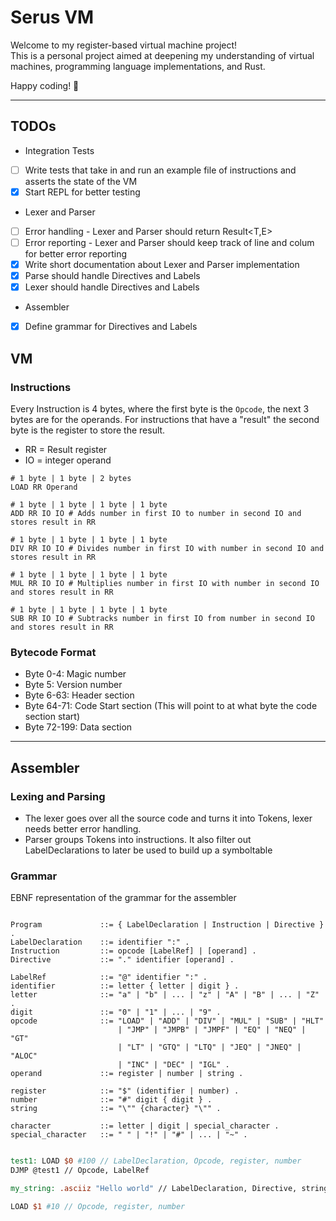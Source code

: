 # Serus VM

Welcome to my register-based virtual machine project!  
This is a personal project aimed at deepening my understanding of virtual machines, programming language implementations, and Rust.

Happy coding! 🚀

---

## TODOs

- Integration Tests
- [ ] Write tests that take in and run an example file of instructions and asserts the state of the VM
- [x] Start REPL for better testing

- Lexer and Parser
- [ ] Error handling - Lexer and Parser should return Result<T,E>
- [ ] Error reporting - Lexer and Parser should keep track of line and colum for better error reporting
- [x] Write short documentation about Lexer and Parser implementation
- [x] Parse should handle Directives and Labels
- [x] Lexer should handle Directives and Labels

- Assembler
- [x] Define grammar for Directives and Labels

## VM

### Instructions

Every Instruction is 4 bytes, where the first byte is the `Opcode`, the next 3 bytes are for the operands.
For instructions that have a "result" the second byte is the register to store the result.

- RR = Result register
- IO = integer operand

```
# 1 byte | 1 byte | 2 bytes
LOAD RR Operand

# 1 byte | 1 byte | 1 byte | 1 byte
ADD RR IO IO # Adds number in first IO to number in second IO and stores result in RR

# 1 byte | 1 byte | 1 byte | 1 byte
DIV RR IO IO # Divides number in first IO with number in second IO and stores result in RR

# 1 byte | 1 byte | 1 byte | 1 byte
MUL RR IO IO # Multiplies number in first IO with number in second IO and stores result in RR

# 1 byte | 1 byte | 1 byte | 1 byte
SUB RR IO IO # Subtracks number in first IO from number in second IO and stores result in RR

```

### Bytecode Format

- Byte 0-4: Magic number
- Byte 5: Version number
- Byte 6-63: Header section
- Byte 64-71: Code Start section (This will point to at what byte the code section start)
- Byte 72-199: Data section

---

## Assembler

### Lexing and Parsing

- The lexer goes over all the source code and turns it into Tokens, lexer needs better error handling.
- Parser groups Tokens into instructions. It also filter out LabelDeclarations to later be used to build
  up a symboltable

### Grammar

EBNF representation of the grammar for the assembler

```EBNF

Program             ::= { LabelDeclaration | Instruction | Directive } .
LabelDeclaration    ::= identifier ":" .
Instruction         ::= opcode [LabelRef] | [operand] .
Directive           ::= "." identifier [operand] .

LabelRef            ::= "@" identifier ":" .
identifier          ::= letter { letter | digit } .
letter              ::= "a" | "b" | ... | "z" | "A" | "B" | ... | "Z" .
digit               ::= "0" | "1" | ... | "9" .
opcode              ::= "LOAD" | "ADD" | "DIV" | "MUL" | "SUB" | "HLT"
                        | "JMP" | "JMPB" | "JMPF" | "EQ" | "NEQ" | "GT"
                        | "LT" | "GTQ" | "LTQ" | "JEQ" | "JNEQ" | "ALOC"
                        | "INC" | "DEC" | "IGL" .
operand             ::= register | number | string .

register            ::= "$" (identifier | number) .
number              ::= "#" digit { digit } .
string              ::= "\"" {character} "\"" .

character           ::= letter | digit | special_character .
special_character   ::= " " | "!" | "#" | ... | "~" .


```

```MIPS
test1: LOAD $0 #100 // LabelDeclaration, Opcode, register, number
DJMP @test1 // Opcode, LabelRef
```

```MIPS
my_string: .asciiz "Hello world" // LabelDeclaration, Directive, string
```

```MIPS
LOAD $1 #10 // Opcode, register, number
```
